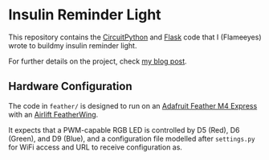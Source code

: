 <!--
SPDX-FileCopyrightText: 2020 The insulin-reminder Authors

SPDX-License-Identifier: MIT
-->

# Insulin Reminder Light

This repository contains the [CircuitPython](https://circuitpython.org) and
[Flask](https://palletsprojects.com/p/flask/) code that I (Flameeyes) wrote to buildmy
insulin reminder light.

For further details on the project, check [my blog
post](https://flameeyes.blog/2020/05/11/insulin-routine-lockdown-and-electronics/).

## Hardware Configuration

The code in `feather/` is designed to run on an [Adafruit Feather M4
Express](https://www.adafruit.com/product/3857) with an [Airlift
FeatherWing](https://www.adafruit.com/product/4264).

It expects that a PWM-capable RGB LED is controlled by D5 (Red), D6 (Green), and D9
(Blue), and a configuration file modelled after `settings.py` for WiFi access and URL to
receive configuration as.
